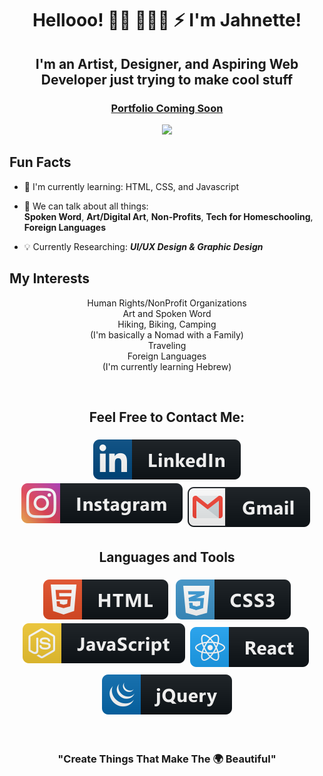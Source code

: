 <h1 align="center"> Hellooo! 👋🏾 👩🏾‍💻 ⚡️ I'm Jahnette!</h1>


<h2 align="center">I'm an Artist, Designer, and Aspiring Web Developer just trying to make cool stuff</h2>
<a href="#"><h3 align="center">Portfolio Coming Soon</h3></a>
<p align="center"><tb><img  src="https://visitor-badge.glitch.me/badge?page_id=jahtuck5.jahtuck5"/></tb></p>

## Fun Facts

- 🌱 I'm currently learning: HTML, CSS, and Javascript
<!-- - ⚡️ Currently Learning: Go and Rust -->
- 💬 We can talk about all things:  
**Spoken Word**, **Art/Digital Art**, **Non-Profits**, **Tech for Homeschooling**, **Foreign Languages**

- :bulb: Currently Researching: ***UI/UX Design & Graphic Design***

## My Interests
<p align="center">
Human Rights/NonProfit Organizations<br>
Art and Spoken Word<br>
Hiking, Biking, Camping<br>
(I'm basically a Nomad with a Family)<br>
Traveling<br>
Foreign Languages<br>(I'm currently learning Hebrew)<br>

</p>
<br/>

<h2 align="center">Feel Free to Contact Me:</h2>
<p align="center">
<a href="https://www.linkedin.com/in/jahnettetucker/"><tb><img src="svg/social/linkedin.svg" alt="linkedin" style="vertical-align:top; margin:6px 4px"></tb></tr></a>
<a href ="https://www.instagram.com/mrs.jtucker5/"><tb><img src="svg/social/instagram.svg" alt="instagram style="vertical-align:top; margin:6px 4px"></tb></tr></a>
<a href ="mailto:jahnettetucker@gmail.com"><tb><img src="svg/social/gmail.svg" alt="gmail" style="vertical-align:top; margin:6px 4px"></tb></tr></a> 
</a>
<!-- <a href="https://"><tb><img src="svg/social/soundcloud.svg" alt="soundcloud" style="vertical-align:top; margin:6px 4px"></tb></tr></a> -->
</p>
<p align="center">

<!-- <br>

[![Anurag's github stats](https://github-readme-stats.vercel.app/api?username=jahtuck5&hide=prs&count_private=true&show_icons=true&theme=onedark)](https://github.com/anuraghazra/github-readme-stats) [![1](https://github-readme-stats.vercel.app/api/top-langs/?username=jahtuck5&layout=compact&langs_count=8&theme=onedark)](https://github.com/anuraghazra/github-readme-stats)

<br> -->
</p>


### <h2 align="center"> Languages and Tools </h2>
<p align="center">

<tr>
  <tb><img src="./svg/dev/languages/html.svg" alt="html" style="vertical-align:top; margin:6px 4px"></tb>
  <tb><img src="./svg/dev/languages/css3.svg" alt="css3" style="vertical-align:top; margin:6px 4px"></tb>
  <tb><img src="svg/dev/languages/js.svg" alt="js" style="vertical-align:top; margin:p6x 4px"></tb>
  <tb><img src="svg/dev/frameworks/react.svg" alt="react" style="vertical-align:top; margin:6px 4px"></tb>
  <tb><img src="svg/dev/frameworks/jquery.svg" alt="jquery" style="vertical-align:top; margin:6px 4px"></tb>
</tr>
</p>

<br />
<h3 align="center">"Create Things That Make The 🌍 Beautiful" </h3>
